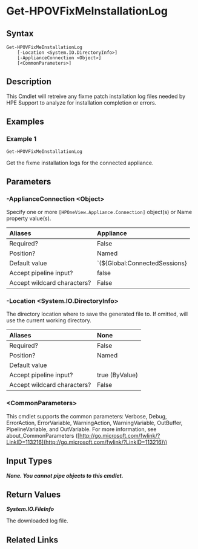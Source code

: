 ﻿---
description: Get fixme installation log
---

# Get-HPOVFixMeInstallationLog

## Syntax

```text
Get-HPOVFixMeInstallationLog
    [-Location <System.IO.DirectoryInfo>]
    [-ApplianceConnection <Object>]
    [<CommonParameters>]
```

## Description

This Cmdlet will retreive any fixme patch installation log files needed by HPE Support to analyze for installation completion or errors.

## Examples

###  Example 1 

```text
Get-HPOVFixMeInstallationLog

```

Get the fixme installation logs for the connected appliance.

## Parameters

### -ApplianceConnection &lt;Object&gt;

Specify one or more `[HPOneView.Appliance.Connection]` object(s) or Name property value(s).

| Aliases | Appliance |
| :--- | :--- |
| Required? | False |
| Position? | Named |
| Default value | `(${Global:ConnectedSessions} | ? Default)` |
| Accept pipeline input? | false |
| Accept wildcard characters? | False |

### -Location &lt;System.IO.DirectoryInfo&gt;

The directory location where to save the generated file to.  If omitted, will use the current working directory.

| Aliases | None |
| :--- | :--- |
| Required? | False |
| Position? | Named |
| Default value |  |
| Accept pipeline input? | true (ByValue) |
| Accept wildcard characters? | False |

### &lt;CommonParameters&gt;

This cmdlet supports the common parameters: Verbose, Debug, ErrorAction, ErrorVariable, WarningAction, WarningVariable, OutBuffer, PipelineVariable, and OutVariable. For more information, see about\_CommonParameters \([http://go.microsoft.com/fwlink/?LinkID=113216](http://go.microsoft.com/fwlink/?LinkID=113216)\)

## Input Types

_**None.  You cannot pipe objects to this cmdlet.**_

## Return Values

_**System.IO.FileInfo**_

The downloaded log file.

## Related Links

